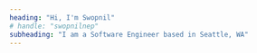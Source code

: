 ```yaml
---
heading: "Hi, I'm Swopnil"
# handle: "swopnilnep"
subheading: "I am a Software Engineer based in Seattle, WA"
---
```

